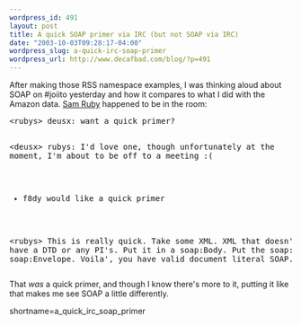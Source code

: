 ```yaml
--- 
wordpress_id: 491
layout: post
title: A quick SOAP primer via IRC (but not SOAP via IRC)
date: "2003-10-03T09:28:17-04:00"
wordpress_slug: a-quick-irc-soap-primer
wordpress_url: http://www.decafbad.com/blog/?p=491
---
```

<p>
After making those RSS namespace examples, I was thinking aloud about
SOAP on #joiito yesterday and how it compares to what I did with the Amazon
data.  <a href="http://www.intertwingly.com">Sam Ruby</a>
happened to be in the room:
</p>
<pre>&lt;rubys&gt; deusx: want a quick primer?

&lt;deusx&gt; rubys: I'd love one, though unfortunately at the moment,
I'm about to be off to a meeting :(

* f8dy would like a quick primer

&lt;rubys&gt; This is really quick.  Take some XML.  XML that doesn't
have a DTD or any PI's.  Put it in a soap:Body.  Put the soap:Body in
a soap:Envelope.  Voila', you have valid document literal SOAP.</pre>
<p>
That <i>was</i> a quick primer, and though I know there's more to
it, putting it like that makes me see SOAP a little differently.
</p>
<!--more-->
shortname=a_quick_irc_soap_primer
